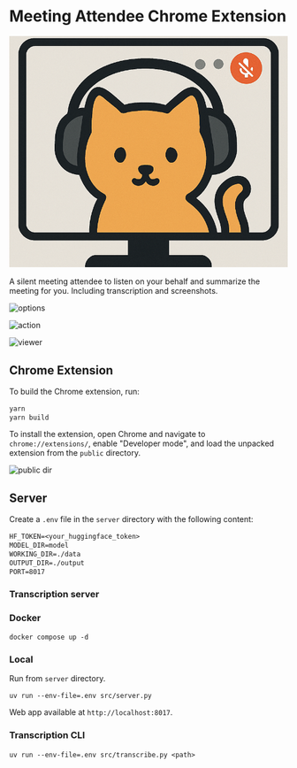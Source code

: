 # Meeting Attendee Chrome Extension

![logo](chrome-extension/public/attendee.png)

A silent meeting attendee to listen on your behalf and summarize the meeting for you. Including transcription and screenshots.

![options](https://i.imgur.com/sjcaKpK.png)

![action](https://i.imgur.com/Te24EaU.gif)

![viewer](https://i.imgur.com/L35sLNI.gif)

## Chrome Extension

To build the Chrome extension, run:

```shell
yarn
yarn build
```

To install the extension, open Chrome and navigate to `chrome://extensions/`, enable "Developer mode", and load the unpacked extension from the `public` directory.

![public dir](https://i.imgur.com/IozCst5.png)

## Server

Create a `.env` file in the `server` directory with the following content:

```env
HF_TOKEN=<your_huggingface_token>
MODEL_DIR=model
WORKING_DIR=./data
OUTPUT_DIR=./output
PORT=8017
``` 

### Transcription server

### Docker

```shell
docker compose up -d
```

### Local

Run from `server` directory.

```shell
uv run --env-file=.env src/server.py
```

Web app available at `http://localhost:8017`.

### Transcription CLI

```shell
uv run --env-file=.env src/transcribe.py <path>
```
